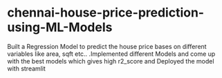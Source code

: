 # chennai-house-price-prediction-using-ML-Models
Built a Regression Model to predict the house price bases on different variables like area, sqft etc.. .Implemented different Models and come up with the best models which gives high r2_score and Deployed the model with streamlit
